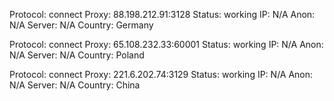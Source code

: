 Protocol: connect
Proxy: 88.198.212.91:3128
Status: working
IP: N/A
Anon: N/A
Server: N/A
Country: Germany

Protocol: connect
Proxy: 65.108.232.33:60001
Status: working
IP: N/A
Anon: N/A
Server: N/A
Country: Poland

Protocol: connect
Proxy: 221.6.202.74:3129
Status: working
IP: N/A
Anon: N/A
Server: N/A
Country: China

